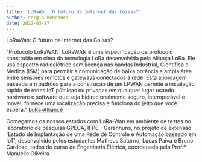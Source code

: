 ```yaml
---
title: 'LoRaWan: O futuro da Internet das Coisas?'
author: sergio-mendonca
date: 2022-03-17
---
```


LoRaWan: O futuro da Internet das Coisas?

<!--more-->

"Protocolo LoRaWAN: LoRaWAN é uma especificação de protocolo construída em cima da tecnologia LoRa desenvolvida pela Aliança LoRa. Ele usa espectro radioelétrico sem licença nas bandas Industrial, Científica e Médica (ISM) para permitir a comunicação de baixa potência e ampla área entre sensores remotos e gateways conectados à rede. Esta abordagem baseada em padrões para a construção de um LPWAN permite a instalação rápida de redes IoT públicas ou privadas em qualquer lugar usando hardware e software que seja bidirecionalmente seguro, interoperável e móvel, fornece uma localização precisa e funciona do jeito que você espera." [LoRa-Alliance](https://www.lora-alliance.org/lorawan-specification)

Começamos os nossos estudos com LoRa-Wan em ambiente de testes no laboratório de pesquisa GPECA, IFPE - Garanhuns, no projeto de extensão 'Estudo de Implantação de uma Rede de Controle e Automação baseado em IoT', desenvolvido pelos estudantes Matheus Saturno, Lucas Paiva e Bruno Cardoso, todos do curso de Engenharia Elétrica, coordenado pela Prof.ª Manuelle Oliveira.
